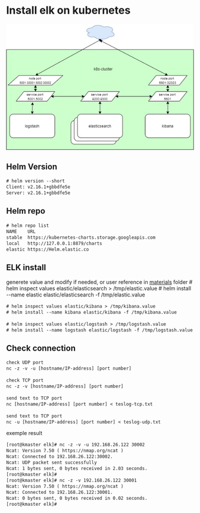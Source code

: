 # Install elk on kubernetes

![my-topology](./img/topo.jpg "my-topology")

## Helm Version
	# helm version --short
	Client: v2.16.1+gbbdfe5e
	Server: v2.16.1+gbbdfe5e

## Helm repo
	# helm repo list
	NAME    URL
	stable  https://kubernetes-charts.storage.googleapis.com
	local   http://127.0.0.1:8879/charts
	elastic https://Helm.elastic.co

## ELK install
generete value and modify if needed, or user reference in [materials](./materials) folder
	# helm inspect values elastic/elasticsearch > /tmp/elastic.value
	# helm install --name elastic elastic/elasticsearch -f /tmp/elastic.value

	# helm inspect values elastic/kibana > /tmp/kibana.value
	# helm install --name kibana elastic/kibana -f /tmp/kibana.value

	# helm inspect values elastic/logstash > /tmp/logstash.value
	# helm install --name logstash elastic/logstash -f /tmp/logstash.value

## Check connection
	check UDP port
	nc -z -v -u [hostname/IP-address] [port number]

	check TCP port
	nc -z -v [hostname/IP-address] [port number]

	send text to TCP port
	nc [hostname/IP-address] [port number] < teslog-tcp.txt

	send text to TCP port
	nc -u [hostname/IP-address] [port number] < teslog-udp.txt

exemple result

	[root@kmaster elk]# nc -z -v -u 192.168.26.122 30002
	Ncat: Version 7.50 ( https://nmap.org/ncat )
	Ncat: Connected to 192.168.26.122:30002.
	Ncat: UDP packet sent successfully
	Ncat: 1 bytes sent, 0 bytes received in 2.03 seconds.
	[root@kmaster elk]# 
	[root@kmaster elk]# nc -z -v 192.168.26.122 30001
	Ncat: Version 7.50 ( https://nmap.org/ncat )
	Ncat: Connected to 192.168.26.122:30001.
	Ncat: 0 bytes sent, 0 bytes received in 0.02 seconds.
	[root@kmaster elk]#


